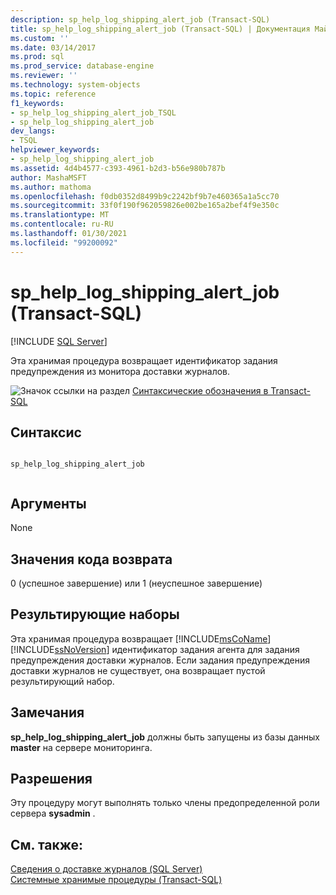 ```yaml
---
description: sp_help_log_shipping_alert_job (Transact-SQL)
title: sp_help_log_shipping_alert_job (Transact-SQL) | Документация Майкрософт
ms.custom: ''
ms.date: 03/14/2017
ms.prod: sql
ms.prod_service: database-engine
ms.reviewer: ''
ms.technology: system-objects
ms.topic: reference
f1_keywords:
- sp_help_log_shipping_alert_job_TSQL
- sp_help_log_shipping_alert_job
dev_langs:
- TSQL
helpviewer_keywords:
- sp_help_log_shipping_alert_job
ms.assetid: 4d4b4577-c393-4961-b2d3-b56e980b787b
author: MashaMSFT
ms.author: mathoma
ms.openlocfilehash: f0db0352d8499b9c2242bf9b7e460365a1a5cc70
ms.sourcegitcommit: 33f0f190f962059826e002be165a2bef4f9e350c
ms.translationtype: MT
ms.contentlocale: ru-RU
ms.lasthandoff: 01/30/2021
ms.locfileid: "99200092"
---
```

# <a name="sp_help_log_shipping_alert_job-transact-sql"></a>sp_help_log_shipping_alert_job (Transact-SQL)
[!INCLUDE [SQL Server](../../includes/applies-to-version/sqlserver.md)]

  Эта хранимая процедура возвращает идентификатор задания предупреждения из монитора доставки журналов.  
  
 ![Значок ссылки на раздел](../../database-engine/configure-windows/media/topic-link.gif "Значок ссылки на раздел") [Синтаксические обозначения в Transact-SQL](../../t-sql/language-elements/transact-sql-syntax-conventions-transact-sql.md)  
  
## <a name="syntax"></a>Синтаксис  
  
```  
  
sp_help_log_shipping_alert_job  
  
```  
  
## <a name="arguments"></a>Аргументы  
 None  
  
## <a name="return-code-values"></a>Значения кода возврата  
 0 (успешное завершение) или 1 (неуспешное завершение)  
  
## <a name="result-sets"></a>Результирующие наборы  
 Эта хранимая процедура возвращает [!INCLUDE[msCoName](../../includes/msconame-md.md)] [!INCLUDE[ssNoVersion](../../includes/ssnoversion-md.md)] идентификатор задания агента для задания предупреждения доставки журналов. Если задания предупреждения доставки журналов не существует, она возвращает пустой результирующий набор.  
  
## <a name="remarks"></a>Замечания  
 **sp_help_log_shipping_alert_job** должны быть запущены из базы данных **master** на сервере мониторинга.  
  
## <a name="permissions"></a>Разрешения  
 Эту процедуру могут выполнять только члены предопределенной роли сервера **sysadmin** .  
  
## <a name="see-also"></a>См. также:  
 [Сведения о доставке журналов (SQL Server)](../../database-engine/log-shipping/about-log-shipping-sql-server.md)   
 [Системные хранимые процедуры (Transact-SQL)](../../relational-databases/system-stored-procedures/system-stored-procedures-transact-sql.md)  
  
  
